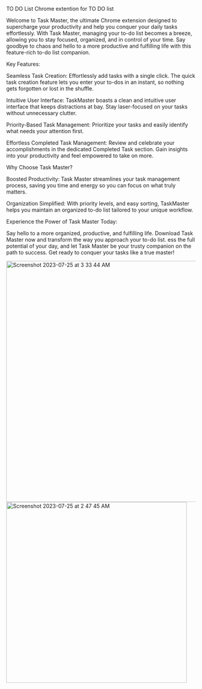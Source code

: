 TO DO List
Chrome extention for TO DO list

Welcome to Task Master, the ultimate Chrome extension designed to supercharge your productivity and help you conquer your daily tasks effortlessly. With Task Master, managing your to-do list becomes a breeze, allowing you to stay focused, organized, and in control of your time. Say goodbye to chaos and hello to a more productive and fulfilling life with this feature-rich to-do list companion.

Key Features:

Seamless Task Creation: Effortlessly add tasks with a single click. The quick task creation feature lets you enter your to-dos in an instant, so nothing gets forgotten or lost in the shuffle.

Intuitive User Interface: TaskMaster boasts a clean and intuitive user interface that keeps distractions at bay. Stay laser-focused on your tasks without unnecessary clutter.

Priority-Based Task Management: Prioritize your tasks and easily identify what needs your attention first.

Effortless Completed Task Management: Review and celebrate your accomplishments in the dedicated Completed Task section. Gain insights into your productivity and feel empowered to take on more.

Why Choose Task Master?

Boosted Productivity: Task Master streamlines your task management process, saving you time and energy so you can focus on what truly matters.

Organization Simplified: With priority levels, and easy sorting, TaskMaster helps you maintain an organized to-do list tailored to your unique workflow.

Experience the Power of Task Master Today:

Say hello to a more organized, productive, and fulfilling life. Download Task Master now and transform the way you approach your to-do list. 
ess the full potential of your day, and let Task Master be your trusty companion on the path to success. Get ready to conquer your tasks like a true master!


<img width="640" alt="Screenshot 2023-07-25 at 3 33 44 AM" src="https://github.com/jassiii-17/TODO_list/assets/75804322/8cf735b7-c23f-455e-9836-60f323ca2bba">


<img width="480" alt="Screenshot 2023-07-25 at 2 47 45 AM" src="https://github.com/jassiii-17/TODO_list/assets/75804322/6d01fcd4-00f9-4775-a2b8-128e14e87e7d">
